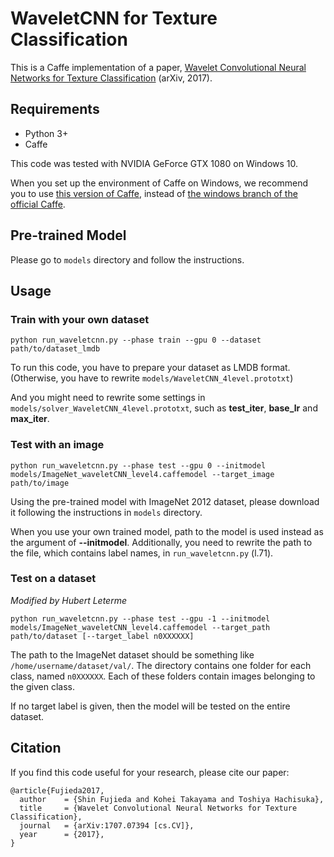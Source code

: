 # WaveletCNN for Texture Classification

This is a Caffe implementation of a paper, [Wavelet Convolutional Neural Networks for Texture Classification](https://arxiv.org/abs/1707.07394) (arXiv, 2017).

## Requirements

- Python 3+
- Caffe

This code was tested with NVIDIA GeForce GTX 1080 on Windows 10.

When you set up the environment of Caffe on Windows, we recommend you to use [this version of Caffe](https://github.com/willyd/caffe/tree/windows), instead of [the windows branch of the official Caffe](https://github.com/BVLC/caffe/tree/windows).

## Pre-trained Model

Please go to `models` directory and follow the instructions.

## Usage

### Train with your own dataset

```
python run_waveletcnn.py --phase train --gpu 0 --dataset path/to/dataset_lmdb
```

To run this code, you have to prepare your dataset as LMDB format. (Otherwise, you have to rewrite `models/WaveletCNN_4level.prototxt`)

And you might need to rewrite some settings in `models/solver_WaveletCNN_4level.prototxt`, such as **test_iter**, **base_lr** and **max_iter**.

### Test with an image

```
python run_waveletcnn.py --phase test --gpu 0 --initmodel models/ImageNet_waveletCNN_level4.caffemodel --target_image path/to/image
```

Using the pre-trained model with ImageNet 2012 dataset, please download it following the instructions in `models` directory.

When you use your own trained model, path to the model is used instead as the argument of **--initmodel**. Additionally, you need to rewrite the path to the file, which contains label names, in `run_waveletcnn.py` (l.71).

### Test on a dataset
*Modified by Hubert Leterme*

```
python run_waveletcnn.py --phase test --gpu -1 --initmodel models/ImageNet_waveletCNN_level4.caffemodel --target_path path/to/dataset [--target_label n0XXXXXX]
```
The path to the ImageNet dataset should be something like `/home/username/dataset/val/`. The directory contains one folder for each class, named `n0XXXXXX`. Each of these folders contain images belonging to the given class.

If no target label is given, then the model will be tested on the entire dataset.


## Citation

If you find this code useful for your research, please cite our paper:

```
@article{Fujieda2017,
  author    = {Shin Fujieda and Kohei Takayama and Toshiya Hachisuka},
  title     = {Wavelet Convolutional Neural Networks for Texture Classification},
  journal   = {arXiv:1707.07394 [cs.CV]},
  year      = {2017},
}
```
